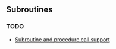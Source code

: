 ## Subroutines

### TODO

* [Subroutine and procedure call support](https://people.cs.clemson.edu/~mark/subroutines.html)
